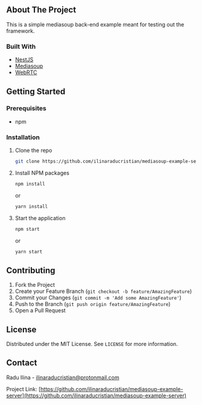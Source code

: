 ## About The Project

This is a simple mediasoup back-end example meant for testing out the framework.

### Built With

* [NestJS](https://docs.nestjs.com)
* [Mediasoup](https://mediasoup.org)
* [WebRTC](https://webrtc.org/)

## Getting Started

### Prerequisites

* npm

### Installation

1. Clone the repo
   ```sh
   git clone https://github.com/ilinaraducristian/mediasoup-example-server.git
   ```
2. Install NPM packages
   ```sh
   npm install
   ```
   or
   ```sh
   yarn install
   ```
3. Start the application
   ```sh
   npm start
   ```
   or
   ```sh
   yarn start
   ```

## Contributing

1. Fork the Project
2. Create your Feature Branch (`git checkout -b feature/AmazingFeature`)
3. Commit your Changes (`git commit -m 'Add some AmazingFeature'`)
4. Push to the Branch (`git push origin feature/AmazingFeature`)
5. Open a Pull Request

## License

Distributed under the MIT License. See `LICENSE` for more information.

## Contact

Radu Ilina - ilinaraducristian@protonmail.com

Project
Link: [https://github.com/ilinaraducristian/mediasoup-example-server](https://github.com/ilinaraducristian/mediasoup-example-server)